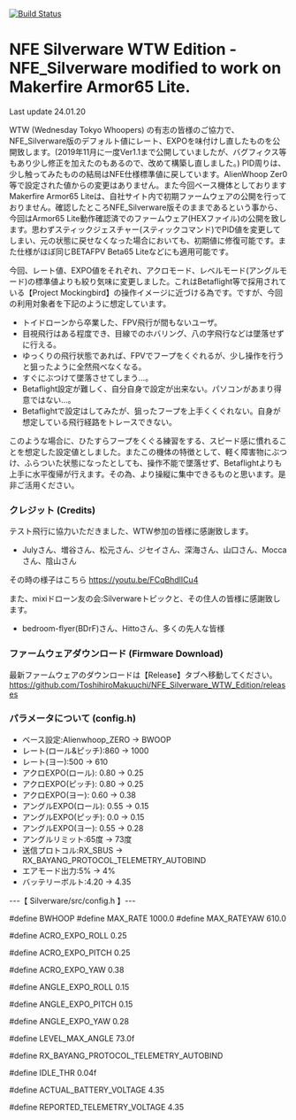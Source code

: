 [![Build Status](https://travis-ci.org/silver13/BoldClash-BWHOOP-B-03.svg?branch=master)](https://travis-ci.org/silver13/BoldClash-BWHOOP-B-03)

# NFE Silverware WTW Edition - NFE_Silverware modified to work on Makerfire Armor65 Lite.
Last update 24.01.20

WTW (Wednesday Tokyo Whoopers) の有志の皆様のご協力で、NFE_Silverware版のデフォルト値にレート、EXPOを味付けし直したものを公開致します。(2019年11月に一度Ver1.1まで公開していましたが、バグフィクス等もあり少し修正を加えたのもあるので、改めて構築し直しました。) PID周りは、少し触ってみたものの結局はNFE仕様標準値に戻しています。AlienWhoop Zer0等で設定された値からの変更はありません。また今回ベース機体としておりますMakerfire Armor65 Liteは、自社サイト内で初期ファームウェアの公開を行っておりません。確認したところNFE_Silverware版そのままであるという事から、今回はArmor65 Lite動作確認済でのファームウェア(HEXファイル)の公開を致します。思わずスティックジェスチャー(スティックコマンド)でPID値を変更してしまい、元の状態に戻せなくなった場合においても、初期値に修復可能です。また仕様がほぼ同じBETAFPV Beta65 Liteなどにも適用可能です。

今回、レート値、EXPO値をそれぞれ、アクロモード、レベルモード(アングルモード)の標準値よりも絞り気味に変更しました。これはBetaflight等で採用されている【Project Mockingbird】の操作イメージに近づける為です。ですが、今回の利用対象者を下記のように想定しています。

 * トイドローンから卒業した、FPV飛行が間もないユーザ。
 * 目視飛行はある程度でき、目線でのホバリング、八の字飛行などは墜落せずに行える。
 * ゆっくりの飛行状態であれば、FPVでフープをくぐれるが、少し操作を行うと狙ったように全然飛べなくなる。
 * すぐにぶつけて墜落させてしまう…。
 * Betaflight設定が難しく、自分自身で設定が出来ない。パソコンがあまり得意ではない…。
 * Betaflightで設定はしてみたが、狙ったフープを上手くくぐれない。自身が想定している飛行経路をトレースできない。

このような場合に、ひたすらフープをくぐる練習をする、スピード感に慣れることを想定した設定値としました。またこの機体の特徴として、軽く障害物にぶつけ、ふらついた状態になったとしても、操作不能で墜落せず、Betaflightよりも上手に水平復帰が行えます。その為、より操縦に集中できるものと思います。是非ご活用ください。



### クレジット (Credits)

テスト飛行に協力いただきました、WTW参加の皆様に感謝致します。
 * Julyさん、増谷さん、松元さん、ジセイさん、深海さん、山口さん、Moccaさん、陰山さん

その時の様子はこちら
https://youtu.be/FCqBhdlICu4


また、mixiドローン友の会:Silverwareトピックと、その住人の皆様に感謝致します。
 * bedroom-flyer(BDrF)さん、Hittoさん、多くの先人な皆様


### ファームウェアダウンロード (Firmware Download)

最新ファームウェアのダウンロードは【Release】タブへ移動してください。
https://github.com/ToshihiroMakuuchi/NFE_Silverware_WTW_Edition/releases


### パラメータについて (config.h)

* ベース設定:Alienwhoop_ZERO → BWOOP
* レート(ロール&ピッチ):860 → 1000
* レート(ヨー):500 → 610
* アクロEXPO(ロール): 0.80 → 0.25
* アクロEXPO(ピッチ): 0.80 → 0.25
* アクロEXPO(ヨー): 0.60 → 0.38
* アングルEXPO(ロール): 0.55 → 0.15
* アングルEXPO(ピッチ): 0.0 → 0.15
* アングルEXPO(ヨー): 0.55 → 0.28
* アングルリミット:65度 → 73度
* 送信プロトコル:RX_SBUS → RX_BAYANG_PROTOCOL_TELEMETRY_AUTOBIND
* エアモード出力:5% → 4%
* バッテリーボルト:4.20 → 4.35

---【 Silverware/src/config.h 】---

#define BWHOOP
#define MAX_RATE 1000.0
#define MAX_RATEYAW 610.0

#define ACRO_EXPO_ROLL 0.25

#define ACRO_EXPO_PITCH 0.25

#define ACRO_EXPO_YAW 0.38

#define ANGLE_EXPO_ROLL 0.15

#define ANGLE_EXPO_PITCH 0.15

#define ANGLE_EXPO_YAW 0.28

#define LEVEL_MAX_ANGLE 73.0f

#define RX_BAYANG_PROTOCOL_TELEMETRY_AUTOBIND

#define IDLE_THR 0.04f

#define ACTUAL_BATTERY_VOLTAGE 4.35

#define REPORTED_TELEMETRY_VOLTAGE 4.35

